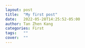 ```yaml
---
layout: post
title:  "My first post"
date:   2022-05-28T14:25:52-05:00
author: Tan Zhen Kang
categories: First
tags:	""
cover:  ""
---
```




[jekyll]:      http://jekyllrb.com
[jekyll-gh]:   https://github.com/jekyll/jekyll
[jekyll-help]: https://github.com/jekyll/jekyll-help
[highlight]:   https://highlightjs.org/
[lightbox]:    http://lokeshdhakar.com/projects/lightbox2/
[jekyll-archive]: https://github.com/jekyll/jekyll-archives
[liquid]: https://github.com/Shopify/liquid/wiki/Liquid-for-Designers
